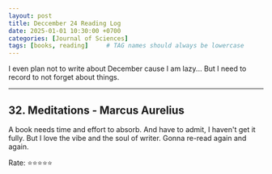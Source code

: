 ```yaml
---
layout: post
title: Deccember 24 Reading Log
date: 2025-01-01 10:30:00 +0700
categories: [Journal of Sciences]
tags: [books, reading]     # TAG names should always be lowercase
---
```


I even plan not to write about December cause I am lazy... But I need to record to not forget about things.

---

## 32. Meditations - Marcus Aurelius

A book needs time and effort to absorb. And have to admit, I haven't get it fully. But I love the vibe and the soul of writer. Gonna re-read again and again.

Rate: :star::star::star::star::star:
